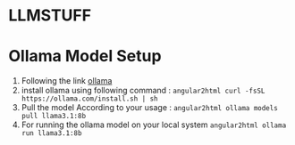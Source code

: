 # LLMSTUFF

# Ollama Model Setup
1. Following the link [ollama](https://ollama.com/download)
2. install ollama using following command : ```angular2html curl -fsSL https://ollama.com/install.sh | sh ```
3. Pull the model According to your usage : ```angular2html ollama models pull llama3.1:8b```
4. For running the ollama model on your local system ```angular2html ollama run llama3.1:8b```